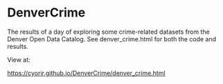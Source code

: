 # DenverCrime

The results of a day of exploring some crime-related datasets from the Denver Open Data Catalog. See 
denver_crime.html for both the code and results.

View at:

https://cyorir.github.io/DenverCrime/denver_crime.html
